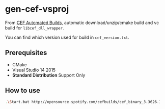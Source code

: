 # gen-cef-vsproj

From [CEF Automated Builds](http://opensource.spotify.com/cefbuilds/index.html), automatic download/unzip/cmake build and vc build for `libcef_dll_wrapper`.  

You can find which version used for build in `cef_version.txt`.


## Prerequisites
- CMake
- Visual Studio 14 2015
- **Standard Distribution** Support Only

## How to use

```bash
.\Start.bat http://opensource.spotify.com/cefbuilds/cef_binary_3.3626.1882.g8926126_windows32.tar.bz2
```


